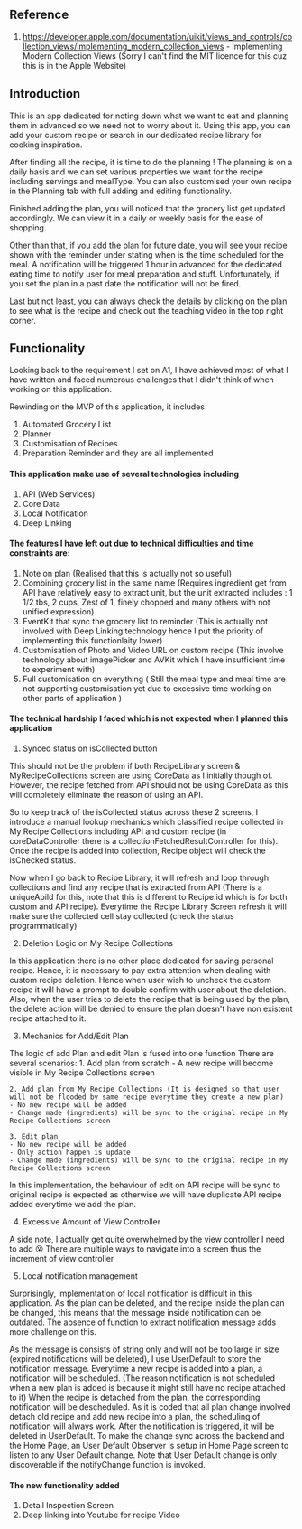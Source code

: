 ## Reference
1. https://developer.apple.com/documentation/uikit/views_and_controls/collection_views/implementing_modern_collection_views - Implementing Modern Collection Views
(Sorry I can't find the MIT licence for this cuz this is in the Apple Website)

## Introduction
This is an app dedicated for noting down what we want to eat and planning them in advanced so we need not to worry about it.
Using this app, you can add your custom recipe or search in our dedicated recipe library for cooking inspiration. 

After finding all the recipe, it is time to do the planning !
The planning is on a daily basis and we can set various properties we want for the recipe including servings and mealType.
You can also customised your own recipe in the Planning tab with full adding and editing functionality.

Finished adding the plan, you will noticed that the grocery list get updated accordingly. We can view it in a daily or weekly basis for the ease of shopping.

Other than that, if you add the plan for future date, you will see your recipe shown with the reminder under stating when is the time scheduled for the meal. A notification will be triggered 1 hour in advanced for the dedicated eating time to notify user for meal preparation and stuff. Unfortunately, if you set the plan in a past date the notification will not be fired.

Last but not least, you can always check the details by clicking on the plan to see what is the recipe and check out the teaching video in the top right corner.


## Functionality
Looking back to the requirement I set on A1, I have achieved most of what I have written and faced numerous challenges that I didn't think of when working on this application.

Rewinding on the MVP of this application,
it includes
1. Automated Grocery List
2. Planner
3. Customisation of Recipes
4. Preparation Reminder
and they are all implemented

#### This application make use of several technologies including
1. API (Web Services)
2. Core Data
3. Local Notification
4. Deep Linking

#### The features I have left out due to technical difficulties and time constraints are:
1. Note on plan (Realised that this is actually not so useful)
2. Combining grocery list in the same name (Requires ingredient get from API have relatively easy to extract unit, but the unit extracted includes : 1 1/2 tbs, 2 cups, Zest of 1, finely chopped and many others with not unified expression)
3. EventKit that sync the grocery list to reminder (This is actually not involved with Deep Linking technology hence I put the priority of implementing this functionlaity lower)
4. Customisation of Photo and Video URL on custom recipe (This involve technology about imagePicker and AVKit which I have insufficient time to experiment with)
5. Full customisation on everything (
    Still the meal type and meal time are not supporting customisation yet due to excessive time working on other parts of application
)

#### The technical hardship I faced which is not expected when I planned this application
1. Synced status on isCollected button

This should not be the problem if both RecipeLibrary screen & MyRecipeCollections screen are using CoreData as I initially though of. However, the recipe fetched from API should not be using CoreData as this will completely eliminate the reason of using an API.

So to keep track of the isCollected status across these 2 screens, I introduce a manual lookup mechanics which classified recipe collected in My Recipe Collections including API and custom recipe (in coreDataController there is a collectionFetchedResultController for this). Once the recipe is added into collection, Recipe object will check the isChecked status.

Now when I go back to Recipe Library, it will refresh and loop through collections and find any recipe that is extracted from API (There is a uniqueApiId for this, note that this is different to Recipe.id which is for both custom and API recipe). Everytime the Recipe Library Screen refresh it will make sure the collected cell stay collected (check the status programmatically)

2. Deletion Logic on My Recipe Collections

In this application there is no other place dedicated for saving personal recipe. Hence, it is necessary to pay extra attention when dealing with custom recipe deletion. Hence when user wish to uncheck the custom recipe it will have a prompt to double confirm with user about the deletion. Also, when the user tries to delete the recipe that is being used by the plan, the delete action will be denied to ensure the plan doesn't have non existent recipe attached to it.

3. Mechanics for Add/Edit Plan

The logic of add Plan and edit Plan is fused into one function
    There are several scenarios:
    1. Add plan from scratch
    - A new recipe will become visible in My Recipe Collections screen

    2. Add plan from My Recipe Collections (It is designed so that user will not be flooded by same recipe everytime they create a new plan)
    - No new recipe will be added
    - Change made (ingredients) will be sync to the original recipe in My Recipe Collections screen

    3. Edit plan
    - No new recipe will be added
    - Only action happen is update
    - Change made (ingredients) will be sync to the original recipe in My Recipe Collections screen

In this implementation, the behaviour of edit on API recipe will be sync to original recipe is expected as otherwise we will have duplicate API recipe added everytime we add the plan.

4. Excessive Amount of View Controller

A side note, I actually get quite overwhelmed by the view controller I need to add 😵
There are multiple ways to navigate into a screen thus the increment of view controller


5. Local notification management

Surprisingly, implementation of local notification is difficult in this application. As the plan can be deleted, and the recipe inside the plan can be changed, this means that the message inside notification can be outdated. The absence of function to extract notification message adds more challenge on this.

As the message is consists of string only and will not be too large in size (expired notifications will be deleted), I use UserDefault to store the notification message. Everytime a new recipe is added into a plan, a  notification will be scheduled. (The reason notification is not scheduled when a new plan is added is because it might still have no recipe attached to it) When the recipe is detached from the plan, the corresponding notification will be descheduled. As it is coded that all plan change involved detach old recipe and add new recipe into a plan, the scheduling of notification will always work. After the notification is triggered, it will be deleted in UserDefault. To make the change sync across the backend and the Home Page, an User Default Observer is setup in Home Page screen to listen to any User Default change. Note that User Default change is only discoverable if the notifyChange function is invoked.


#### The new functionality added
1. Detail Inspection Screen
2. Deep linking into Youtube for recipe Video



